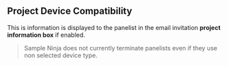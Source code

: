 ## Project Device Compatibility
This is information is displayed to the panelist in the email invitation **project information box** if enabled.

> Sample Ninja does not currently terminate panelists even if they use non selected device type.
